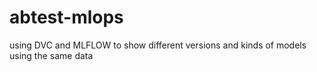 # abtest-mlops
using DVC and MLFLOW to show different versions and kinds of models using the same data

